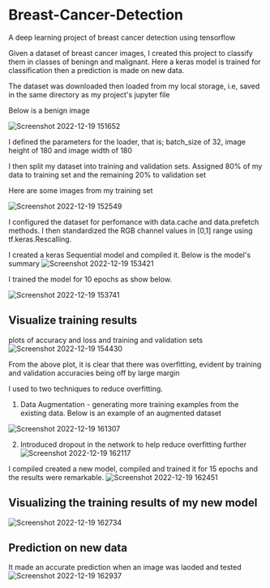 # Breast-Cancer-Detection
A deep learning project of breast cancer detection using tensorflow


Given a dataset of breast cancer images, I created this project to classify them in classes of beningn and malignant.
Here a keras model is trained for classification then a prediction is made on new data.

The dataset was downloaded then loaded from my local storage, i.e, saved in the same directory as my project's jupyter file

Below is a benign image

![Screenshot 2022-12-19 151652](https://user-images.githubusercontent.com/78556152/208424435-4009f7eb-fde5-4da3-b83b-770cf737c97e.png)

I defined the parameters for the loader, that is; batch_size of 32, image height of 180 and image width of 180 

I then split my dataset into training and validation sets. Assigned 80% of my data to training set and the remaining 20% to validation set

Here are some images from my training set

![Screenshot 2022-12-19 152549](https://user-images.githubusercontent.com/78556152/208425910-57ef17fa-f4b8-43d2-81ca-662fa2a75c20.png)

I configured the dataset for perfomance with data.cache and data.prefetch methods. I then standardized the RGB channel values in [0,1] range using tf.keras.Rescalling.

I created a keras Sequential model and compiled it. Below is the model's summary
![Screenshot 2022-12-19 153421](https://user-images.githubusercontent.com/78556152/208427325-4c9ddca0-0170-43d4-8b62-5b9c6941f828.png)

I trained the model for 10 epochs as show below.

![Screenshot 2022-12-19 153741](https://user-images.githubusercontent.com/78556152/208427966-1bf87568-27e9-4f9d-a4ec-1e352e26b4ef.png)


## Visualize training results

plots of accuracy and loss and training and validation sets
![Screenshot 2022-12-19 154430](https://user-images.githubusercontent.com/78556152/208429189-3e6cbb71-3a7b-410a-9fa3-3fc9de670466.png)

From the above plot, it is clear that there was overfitting, evident by training and validation accuracies being off by large margin

I used to two techniques to reduce overfitting.

1. Data Augmentation - generating more training examples from the existing data. Below is an example of an augmented dataset

![Screenshot 2022-12-19 161307](https://user-images.githubusercontent.com/78556152/208434451-c8d3f0a5-aa1b-4a39-8db7-1d9781d7a181.png)

2. Introduced dropout in the network to help reduce overfitting further
![Screenshot 2022-12-19 162117](https://user-images.githubusercontent.com/78556152/208435367-15b6f2ca-6d82-4652-a5c4-41163c87f852.png)


I compiled created a new model, compiled and trained it for 15 epochs and the results were remarkable.
![Screenshot 2022-12-19 162451](https://user-images.githubusercontent.com/78556152/208435964-d0971c9b-af77-4640-bbed-a3f8edc57d4f.png)

## Visualizing the training results of my new model
![Screenshot 2022-12-19 162734](https://user-images.githubusercontent.com/78556152/208436482-aedc762f-2605-4c53-b3e5-2c71217c3033.png)

## Prediction on new data

It made an accurate prediction when an image was laoded and tested
![Screenshot 2022-12-19 162937](https://user-images.githubusercontent.com/78556152/208436999-21573bfc-f046-43ee-af30-5a27ca8dc851.png)



